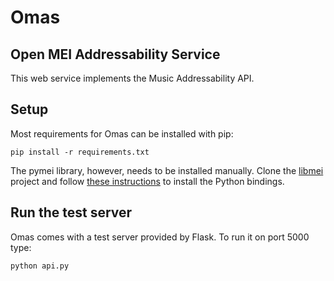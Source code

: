 # Omas
## Open MEI Addressability Service

This web service implements the Music Addressability API.

## Setup

Most requirements for Omas can be installed with pip:

```pip install -r requirements.txt```

The pymei library, however, needs to be installed manually. Clone the [libmei](https://github.com/DDMAL/libmei)
project and follow [these instructions](https://github.com/DDMAL/libmei/wiki/Installing-the-Python-bindings)
to install the Python bindings.

## Run the test server

Omas comes with a test server provided by Flask. To run it on port 5000 type:

```python api.py```
